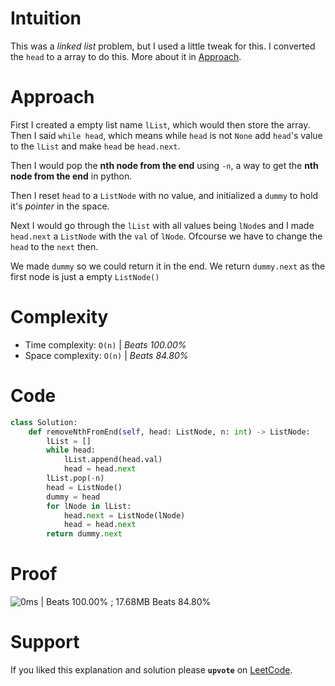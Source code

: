 # Intuition
This was a _linked list_ problem, but I used a little tweak for this.
I converted the `head` to a array to do this. More about it in [Approach](#Approach).

# Approach
First I created a empty list name `lList`, which would then store the array. Then I said `while head`, which means while `head` is not `None` add `head`'s value to the `lList` and make `head` be `head.next`.

Then I would pop the **nth node from the end** using `-n`, a way to get the **nth node from the end** in python.

Then I reset `head` to a `ListNode` with no value, and initialized a `dummy` to hold it's _pointer_ in the space.

Next I would go through the `lList` with all values being `lNode`s and I made `head.next` a `ListNode` with the `val` of `lNode`. Ofcourse we have to change the `head` to the `next` then.

We made `dummy` so we could return it in the end. We return `dummy.next` as the first node is just a empty `ListNode()`

# Complexity
- Time complexity: `O(n)` | *Beats 100.00%*
- Space complexity: `O(n)` | *Beats 84.80%*

# Code
```Python
class Solution:
    def removeNthFromEnd(self, head: ListNode, n: int) -> ListNode:
        lList = []
        while head:
            lList.append(head.val)
            head = head.next
        lList.pop(-n)
        head = ListNode()
        dummy = head
        for lNode in lList:
            head.next = ListNode(lNode)
            head = head.next
        return dummy.next
```

# Proof

![0ms | Beats 100.00% ; 17.68MB Beats 84.80%](https://assets.leetcode.com/users/images/a0fb7758-8948-4475-a4f0-e3f7ac1fce24_1742645354.2227454.png)

# Support

If you liked this explanation and solution please **`upvote`** on [LeetCode](https://leetcode.com/problems/remove-nth-node-from-end-of-list/solutions/6566649/solution-for-remove-nth-node-from-end-in-j2a5/).